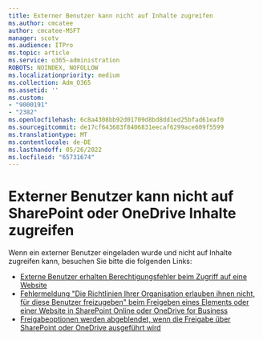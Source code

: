 ```yaml
---
title: Externer Benutzer kann nicht auf Inhalte zugreifen
ms.author: cmcatee
author: cmcatee-MSFT
manager: scotv
ms.audience: ITPro
ms.topic: article
ms.service: o365-administration
ROBOTS: NOINDEX, NOFOLLOW
ms.localizationpriority: medium
ms.collection: Adm_O365
ms.assetid: ''
ms.custom:
- "9000191"
- "2382"
ms.openlocfilehash: 6c8a4308bb92d01709d8bd8dd1ed25bfad61eaf0
ms.sourcegitcommit: de17cf643683f8406831eecaf6299ace609f5599
ms.translationtype: MT
ms.contentlocale: de-DE
ms.lasthandoff: 05/26/2022
ms.locfileid: "65731674"
---
```

# <a name="external-user-cannot-access-sharepoint-or-onedrive-content"></a>Externer Benutzer kann nicht auf SharePoint oder OneDrive Inhalte zugreifen

Wenn ein externer Benutzer eingeladen wurde und nicht auf Inhalte zugreifen kann, besuchen Sie bitte die folgenden Links:

- [Externe Benutzer erhalten Berechtigungsfehler beim Zugriff auf eine Website](https://docs.microsoft.com/sharepoint/support/administration/access-denied-or-need-permission-error-sharepoint-online-or-onedrive-for-business)
- [Fehlermeldung "Die Richtlinien Ihrer Organisation erlauben ihnen nicht, für diese Benutzer freizugeben" beim Freigeben eines Elements oder einer Website in SharePoint Online oder OneDrive for Business](https://docs.microsoft.com/sharepoint/support/administration/organization-policies-do-not-allow-you-to-share-with-users-error)
- [Freigabeoptionen werden abgeblendet, wenn die Freigabe über SharePoint oder OneDrive ausgeführt wird](https://docs.microsoft.com/sharepoint/support/administration/sharing-options-grayed-out-when-sharing-from-sharepoint-online-or-onedrive)
